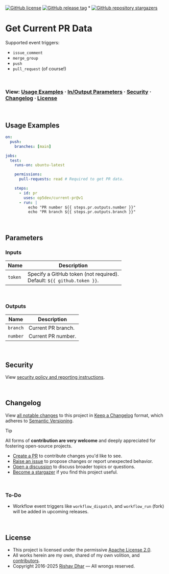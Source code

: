 [![GitHub license](https://img.shields.io/github/license/op5dev/current-pr?logo=apache&label=License)](LICENSE "Apache License 2.0.")
[![GitHub release tag](https://img.shields.io/github/v/release/op5dev/current-pr?logo=semanticrelease&label=Release)](https://github.com/op5dev/current-pr/releases "View all releases.")
*
[![GitHub repository stargazers](https://img.shields.io/github/stars/op5dev/current-pr)](https://github.com/op5dev/current-pr "Become a stargazer.")

# Get Current PR Data

Supported event triggers:

- `issue_comment`
- `merge_group`
- `push`
- `pull_request` (of course!)

</br>

### View: [Usage Examples](#usage-examples) · [In/Output Parameters](#parameters) · [Security](#security) · [Changelog](#changelog) · [License](#license)

</br>

## Usage Examples

```yaml
on:
  push:
    branches: [main]

jobs:
  test:
    runs-on: ubuntu-latest

    permissions:
      pull-requests: read # Required to get PR data.

    steps:
      - id: pr
        uses: op5dev/current-pr@v1
      - run: |
          echo "PR number ${{ steps.pr.outputs.number }}"
          echo "PR branch ${{ steps.pr.outputs.branch }}"
```

</br>

## Parameters

### Inputs

| Name    | Description                                                                |
| ------- | -------------------------------------------------------------------------- |
| `token` | Specify a GitHub token (not required).</br>Default: `${{ github.token }}`. |

</br>

### Outputs

| Name     | Description        |
| -------- | ------------------ |
| `branch` | Current PR branch. |
| `number` | Current PR number. |

</br>

## Security

View [security policy and reporting instructions](SECURITY.md).

</br>

## Changelog

View [all notable changes](https://github.com/op5dev/current-pr/releases "Releases.") to this project in [Keep a Changelog](https://keepachangelog.com "Keep a Changelog.") format, which adheres to [Semantic Versioning](https://semver.org "Semantic Versioning.").

> [!TIP]
>
> All forms of **contribution are very welcome** and deeply appreciated for fostering open-source projects.
>
> - [Create a PR](https://github.com/op5dev/current-pr/pulls "Create a pull request.") to contribute changes you'd like to see.
> - [Raise an issue](https://github.com/op5dev/current-pr/issues "Raise an issue.") to propose changes or report unexpected behavior.
> - [Open a discussion](https://github.com/op5dev/current-pr/discussions "Open a discussion.") to discuss broader topics or questions.
> - [Become a stargazer](https://github.com/op5dev/current-pr/stargazers "Become a stargazer.") if you find this project useful.

</br>

### To-Do

- Workflow event triggers like `workflow_dispatch`, and `workflow_run` (fork) will be added in upcoming releases.

</br>

## License

- This project is licensed under the permissive [Apache License 2.0](LICENSE "Apache License 2.0.").
- All works herein are my own, shared of my own volition, and [contributors](https://github.com/op5dev/current-pr/graphs/contributors "Contributors.").
- Copyright 2016-2025 [Rishav Dhar](https://github.com/rdhar "Rishav Dhar's GitHub profile.") — All wrongs reserved.
